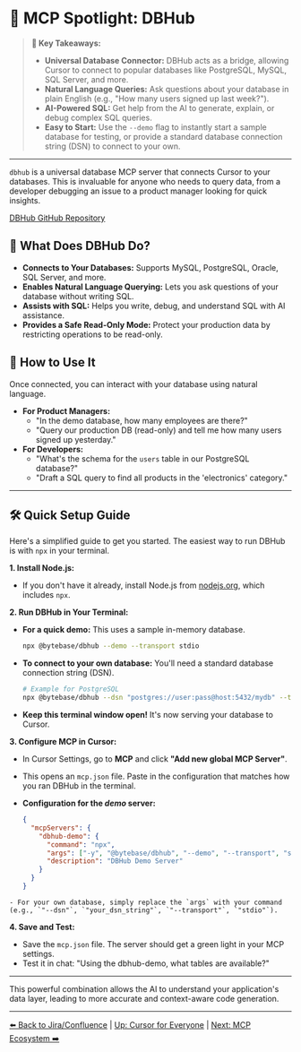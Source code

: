# 💾 MCP Spotlight: DBHub

> **🔑 Key Takeaways:**
> 
> - **Universal Database Connector:** DBHub acts as a bridge, allowing Cursor to connect to popular databases like PostgreSQL, MySQL, SQL Server, and more.
> - **Natural Language Queries:** Ask questions about your database in plain English (e.g., "How many users signed up last week?").
> - **AI-Powered SQL:** Get help from the AI to generate, explain, or debug complex SQL queries.
> - **Easy to Start:** Use the `--demo` flag to instantly start a sample database for testing, or provide a standard database connection string (DSN) to connect to your own.

---

`dbhub` is a universal database MCP server that connects Cursor to your databases. This is invaluable for anyone who needs to query data, from a developer debugging an issue to a product manager looking for quick insights.

[DBHub GitHub Repository](https://github.com/bytebase/dbhub)

## 🤔 What Does DBHub Do?

-   **Connects to Your Databases:** Supports MySQL, PostgreSQL, Oracle, SQL Server, and more.
-   **Enables Natural Language Querying:** Lets you ask questions of your database without writing SQL.
-   **Assists with SQL:** Helps you write, debug, and understand SQL with AI assistance.
-   **Provides a Safe Read-Only Mode:** Protect your production data by restricting operations to be read-only.

## 🚀 How to Use It

Once connected, you can interact with your database using natural language.

-   **For Product Managers:**
    -   "In the demo database, how many employees are there?"
    -   "Query our production DB (read-only) and tell me how many users signed up yesterday."
-   **For Developers:**
    -   "What's the schema for the `users` table in our PostgreSQL database?"
    -   "Draft a SQL query to find all products in the 'electronics' category."

---

## 🛠️ Quick Setup Guide

Here's a simplified guide to get you started. The easiest way to run DBHub is with `npx` in your terminal.

**1. Install Node.js:**
   - If you don't have it already, install Node.js from [nodejs.org](https://nodejs.org/), which includes `npx`.

**2. Run DBHub in Your Terminal:**
   - **For a quick demo:** This uses a sample in-memory database.
     ```bash
     npx @bytebase/dbhub --demo --transport stdio
     ```
   - **To connect to your own database:**
     You'll need a standard database connection string (DSN).
     ```bash
     # Example for PostgreSQL
     npx @bytebase/dbhub --dsn "postgres://user:pass@host:5432/mydb" --transport stdio --readonly
     ```
   - **Keep this terminal window open!** It's now serving your database to Cursor.

**3. Configure MCP in Cursor:**
   - In Cursor Settings, go to **MCP** and click **"Add new global MCP Server"**.
   - This opens an `mcp.json` file. Paste in the configuration that matches how you ran DBHub in the terminal.

   - **Configuration for the *demo* server:**
     ```json
     {
       "mcpServers": {
         "dbhub-demo": {
           "command": "npx",
           "args": ["-y", "@bytebase/dbhub", "--demo", "--transport", "stdio"],
           "description": "DBHub Demo Server"
         }
       }
     }
     ```
    - For your own database, simply replace the `args` with your command (e.g., `"--dsn"`, `"your_dsn_string"`, `"--transport"`, `"stdio"`).

**4. Save and Test:**
   - Save the `mcp.json` file. The server should get a green light in your MCP settings.
   - Test it in chat: "Using the dbhub-demo, what tables are available?"

---

This powerful combination allows the AI to understand your application's data layer, leading to more accurate and context-aware code generation.

---

[⬅️ Back to Jira/Confluence](./06b-MCP-in-Action-Jira-and-Confluence.md) | [Up: Cursor for Everyone](../README.md) | [Next: MCP Ecosystem ➡️](./06d-Exploring-the-MCP-Ecosystem.md) 